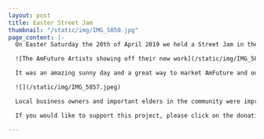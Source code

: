 ```yaml
---
layout: post
title: Easter Street Jam
thumbnail: "/static/img/IMG_5850.jpg"
page_content: |-
  On Easter Saturday the 20th of April 2019 we held a Street Jam in the car park of AmFuture Studio, located on Ggaba Rd, Kabalagala, Uganda. Over 2000 people from our local community came to see our youth speak, sing, dance, read their poems, act a skit, model and showcase their artwork.

  ![The AmFuture Artists showing off their new work](/static/img/IMG_5814.jpg "The AmFuture Artists showing off their new work")

  It was an amazing sunny day and a great way to market AmFuture and our awesome youth! Our founder Ian Muwonge shared an Easter message and talked to members of the community about the vision, mission and values of AmFuture. Some of our leaders gave out sweets to the little street kids, flyers about AmFuture to interested people and answered many questions.

  ![](/static/img/IMG_5857.jpeg)

  Local business owners and important elders in the community were impressed to see our youth having fun and showcasing their talents. Due to the hugely positive feedback we received we plan to do a Street Jam twice a year (at Easter and Christmas).

  If you would like to support this project, please click on the donation link to learn more.

---
```

